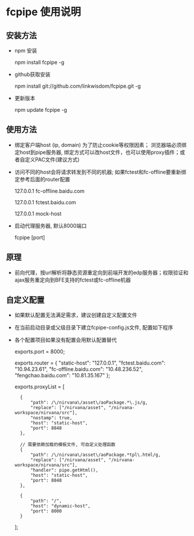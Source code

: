 
# fcpipe 使用说明

## 安装方法
 * npm 安装

    npm install fcpipe -g

 * github获取安装

    npm install git://github.com/linkwisdom/fcpipe.git -g

 * 更新版本

   npm update fcpipe -g

## 使用方法
 * 绑定客户端host (ip, domain) 为了防止cookie等权限因素；
 浏览器端必须绑定host到pipe服务器, 绑定方式可以改host文件，也可以使用proxy插件；或者自定义PAC文件(建议方式)
 * 访问不同的host会将请求转发到不同的机器; 如果fctest和fc-offline要重新绑定参考后面的router配置

    127.0.0.1 fc-offline.baidu.com

    127.0.0.1 fctest.baidu.com

    127.0.0.1 mock-host

 * 启动代理服务器, 默认8000端口

    fcpipe [port]

 
 ## 原理

* 前向代理，按url解析将静态资源重定向到前端开发的edp服务器；权限验证和ajax服务重定向到BFE支持的fctest或fc-offline机器

## 自定义配置
- 如果默认配置无法满足需求，建议创建自定义配置文件
- 在当前启动目录或父级目录下建立fcpipe-config.js文件, 配置如下程序
- 各个配置项目如果没有配置会用默认配置替代


    exports.port = 8000;

    exports.router = {
        "static-host": "127.0.0.1",
        "fctest.baidu.com": "10.94.23.61",
        "fc-offline.baidu.com": "10.48.236.52",
        "fengchao.baidu.com": "10.81.35.167"
    };

    exports.proxyList = [

        {
            "path": /\/nirvana\/asset\/aoPackage.*\.js/g,
            "replace": ["/nirvana/asset", "/nirvana-workspace/nirvana/src"],
            "nostamp": true,
            "host": "static-host",
            "port": 8848
        },

        // 需要依赖加载的模板文件, 可自定义处理函数
        {
            "path": /\/nirvana\/asset\/aoPackage.*tpl\.html/g,
            "replace": ["/nirvana/asset", "/nirvana-workspace/nirvana/src"],
            "handler": pipe.getHtml(),
            "host": "static-host",
            "port": 8848
        },

        {
            "path": "/",
            "host": "dynamic-host",
            "port": 8000
        }
    ];

